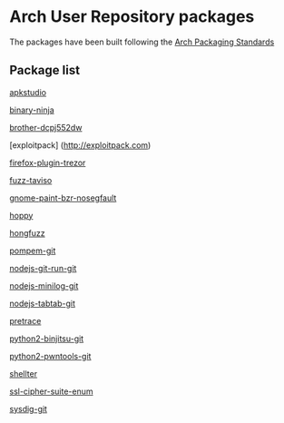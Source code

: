 Arch User Repository packages
=============================

The packages have been built following the [Arch Packaging Standards](https://wiki.archlinux.org/index.php/Arch_Packaging_Standards)


Package list
------------

[apkstudio](https://apkstudio.codeplex.com)

[binary-ninja](https://github.com/Vector35/binaryninja-python)

[brother-dcpj552dw](http://www.brother.com)

[exploitpack] (http://exploitpack.com)

[firefox-plugin-trezor](http://www.bitcointrezor.com)

[fuzz-taviso](http://taviso.decsystem.org/fuzz.html)

[gnome-paint-bzr-nosegfault](https://code.launchpad.net/~andrewwang43/gnome-paint)

[hoppy](https://labs.portcullis.co.uk/tools/hoppy/)

[hongfuzz](https://code.google.com/p/honggfuzz/)

[pompem-git](https://github.com/rfunix/Pompem)

[nodejs-git-run-git](https://www.npmjs.com/package/git-run)

[nodejs-minilog-git](https://www.npmjs.com/package/minilog)

[nodejs-tabtab-git](https://www.npmjs.com/package/tabtab)

[pretrace](https://github.com/robholland/pretrace)

[python2-binjitsu-git](https://github.com/binjitsu/)

[python2-pwntools-git](https://github.com/Gallopsled/pwntools)

[shellter](https://www.shellterproject.com)

[ssl-cipher-suite-enum](https://labs.portcullis.co.uk/tools/ssl-cipher-suite-enum/)

[sysdig-git](https://github.com/draios/sysdig)

